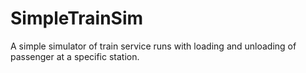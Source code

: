 # SimpleTrainSim

A simple simulator of train service runs with loading and unloading of passenger at a specific station. 
